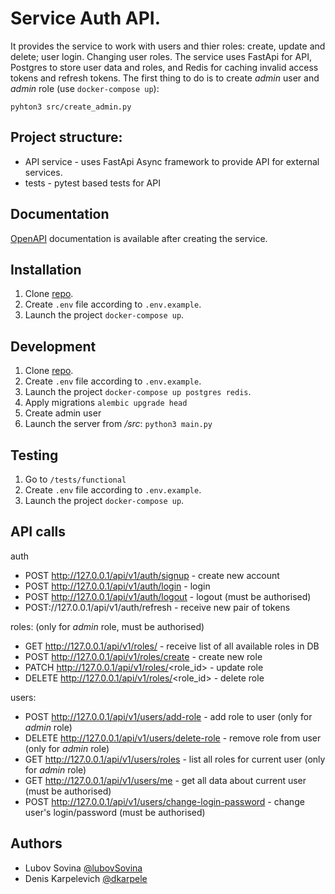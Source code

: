 # Service Auth API.

It provides the service to work with users and thier roles: create, update and delete; user login. Changing user roles. The service uses FastApi for API, Postgres to store user data and roles, and Redis for caching invalid access tokens and refresh tokens. The first thing to do is to create _admin_ user and _admin_ role (use `docker-compose up`):

```
pyhton3 src/create_admin.py
```

## Project structure:

* API service - uses FastApi Async framework to provide API for external services.
* tests - pytest based tests for API


## Documentation

[OpenAPI](http://localhost/api/openapi) documentation is available after creating the service.


## Installation

1. Clone [repo](https://github.com/dkarpele/Auth_sprint_1).
2. Create ```.env``` file according to ```.env.example```.
3. Launch the project ```docker-compose up```.


## Development
1. Clone [repo](https://github.com/dkarpele/Auth_sprint_1).
2. Create ```.env``` file according to ```.env.example```.
3. Launch the project ```docker-compose up postgres redis```.
4. Apply migrations ```alembic upgrade head```
5. Create admin user
6. Launch the server from _/src_: ```python3 main.py``` 


## Testing

1. Go to `/tests/functional`
2. Create ```.env``` file according to ```.env.example```.
3. Launch the project ```docker-compose up```.

## API calls
auth

- POST http://127.0.0.1/api/v1/auth/signup - create new account
- POST http://127.0.0.1/api/v1/auth/login - login
- POST http://127.0.0.1/api/v1/auth/logout - logout (must be authorised)
- POST://127.0.0.1/api/v1/auth/refresh - receive new pair of tokens

roles:
(only for _admin_ role, must be authorised)
- GET http://127.0.0.1/api/v1/roles/ - receive list of all available roles in DB
- POST http://127.0.0.1/api/v1/roles/create - create new role
- PATCH http://127.0.0.1/api/v1/roles/<role_id> - update role
- DELETE http://127.0.0.1/api/v1/roles/<role_id> - delete role

users:

- POST http://127.0.0.1/api/v1/users/add-role - add role to user (only for _admin_ role)
- DELETE http://127.0.0.1/api/v1/users/delete-role - remove role from user (only for _admin_ role)
- GET http://127.0.0.1/api/v1/users/roles - list all roles for current user (only for _admin_ role)
- GET http://127.0.0.1/api/v1/users/me - get all data about current user (must be authorised)
- POST http://127.0.0.1/api/v1/users/change-login-password - change user's login/password (must be authorised)


## Authors
* Lubov Sovina [@lubovSovina](https://github.com/lubovSovina)
* Denis Karpelevich [@dkarpele](https://github.com/dkarpele)
